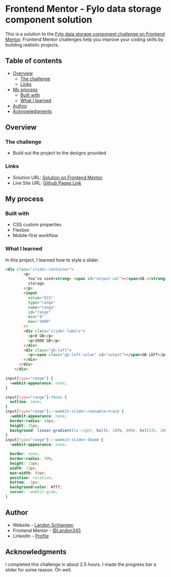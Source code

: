 # Frontend Mentor - Fylo data storage component solution

This is a solution to the [Fylo data storage component challenge on Frontend Mentor](https://www.frontendmentor.io/challenges/fylo-data-storage-component-1dZPRbV5n). Frontend Mentor challenges help you improve your coding skills by building realistic projects.

## Table of contents

- [Overview](#overview)
  - [The challenge](#the-challenge)
  - [Links](#links)
- [My process](#my-process)
  - [Built with](#built-with)
  - [What I learned](#what-i-learned)
- [Author](#author)
- [Acknowledgments](#acknowledgments)

## Overview

### The challenge

- Build out the project to the designs provided

### Links

- Solution URL: [Solution on Frontend Mentor](https://www.frontendmentor.io/solutions/data-storage-component-KIvNhifQ_)
- Live Site URL: [Github Pages Link](https://landon345.github.io/frontendmentor-fylo-data-storage-component/)

## My process

### Built with

- CSS custom properties
- Flexbox
- Mobile-first workflow

### What I learned

In this project, I learned how to style a slider.

```html
<div class="slider-container">
        <p>
          You’ve used<strong> <span id="output-val"></span>GB </strong>of your
          storage
        </p>
        <input
          value="815"
          type="range"
          name="range"
          id="range"
          min="0"
          max="1000"
        />
        <div class="slider-labels">
          <p>0 GB</p>
          <p>1000 GB</p>
        </div>
        <div class="gb-left">
          <p><span class="gb-left-value" id="output"></span>GB LEFT</p>
        </div>
      </div>
    </div>
```

```css
input[type="range"] {
  -webkit-appearance: none;
}

input[type="range"]:focus {
  outline: none;
}
input[type="range"]::-webkit-slider-runnable-track {
  -webkit-appearance: none;
  border-radius: 40px;
  height: 15px;
  background: linear-gradient(to right, hsl(6, 100%, 80%), hsl(335, 100%, 65%));
}
input[type="range"]::-webkit-slider-thumb {
  -webkit-appearance: none;

  border: none;
  border-radius: 50%;
  height: 13px;
  width: 13px;
  max-width: 80px;
  position: relative;
  bottom: -1px;
  background-color: #fff;
  cursor: -webkit-grab;
}
```

## Author

- Website - [Landon Schlangen](https://www.landonschlangen.com)
- Frontend Mentor - [@Landon345](https://www.frontendmentor.io/profile/Landon345)
- LinkedIn - [Profile](https://www.linkedin.com/in/landon-schlangen-a3989a16b/)

## Acknowledgments

I completed this challenge in about 2.5 hours. I made the progress bar a slider for some reason. Oh well.
